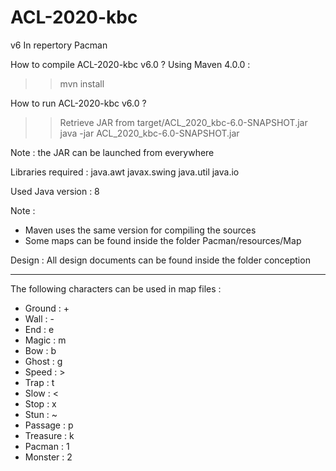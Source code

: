 # ACL-2020-kbc

v6
In repertory Pacman

How to compile ACL-2020-kbc v6.0 ?
Using Maven 4.0.0 :
>> mvn install

How to run ACL-2020-kbc v6.0 ?
>> Retrieve JAR from target/ACL_2020_kbc-6.0-SNAPSHOT.jar
>> java -jar ACL_2020_kbc-6.0-SNAPSHOT.jar

Note : the JAR can be launched from everywhere

Libraries required :
java.awt
javax.swing
java.util
java.io

Used Java version : 8

Note :

- Maven uses the same version for compiling the sources
- Some maps can be found inside the folder Pacman/resources/Map

Design :
All design documents can be found inside the folder conception

---

The following characters can be used in map files :
- Ground : +
- Wall : -
- End : e
- Magic : m
- Bow : b
- Ghost : g
- Speed : >
- Trap : t
- Slow : <
- Stop : x
- Stun : ~
- Passage : p
- Treasure : k
- Pacman : 1
- Monster : 2
